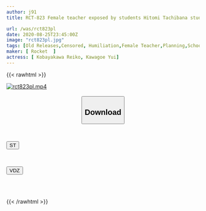 ```yaml
---
author: j91
title: RCT-823 Female teacher exposed by students Hitomi Tachibana student edition

url: /was/rct823pl
date: 2020-08-25T23:45:00Z
image: "rct823pl.jpg"
tags: [Old Releases,Censored, Humiliation,Female Teacher,Planning,School Stuff,(tag-censored),Original Collaboration	]
maker: [ Rocket  ]
actress: [ Kobayakawa Reiko, Kawagoe Yui]
---
```



{{< rawhtml >}}

<div class="video" data-videoid="VxK01mmbGPtKr2G">
    <a href="javascript:;">
        <img src="/was/rct823pl/rct823pl.jpg" width="WIDTH" height="HEIGHT" alt="rct823pl.mp4" loading="lazy">
    </a>
</div>

<script type="text/javascript" src="https://j91.asia/asset/on-demand-st.js"></script>

<br>
  <link rel="stylesheet" href="https://j91.asia/asset/bs5.css">
  
  <center>
  <button class="btn btn-primary" type="button" data-bs-toggle="collapse" data-bs-target=".multi-collapse" aria-expanded="false" aria-controls="multiCollapseExample1 multiCollapseExample2"><h2>Download</h2></button></center>
</p>
<div class="row">
  <div class="col">
    <div class="collapse multi-collapse" id="multiCollapseExample1">
      <div class="card card-body">
	      	      <br>
<div class="buttons">  
<p><a href="https://streamtape.to/v/VxK01mmbGPtKr2G" target="_blank"><button class="btn-hover color-3"><i class="fa fa-download"></i> ST</button></a></p></div>
    </div>
  </div>
</div>
  <div class="col">
    <div class="collapse multi-collapse" id="multiCollapseExample2">
      <div class="card card-body">
	      <br>
<div class="buttons">
<p><a href="https://vidoza.net/dyx26dgdnv4w" target="_blank"><button class="btn-hover color-1"><i class="fa fa-download"></i> VDZ</button></a></p></div>
<br><br>
      </div>
    </div>
  </div>
</div>

{{< /rawhtml >}}
